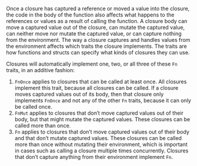 

Once a closure has captured a reference or moved a value into the closure, the code in the body of the function also affects what happens to the references or values as a result of calling the function. A closure body can move a captured value out of the closure, can mutate the captured value, can neither move nor mutate the captured value, or can capture nothing from the environment. The way a closure captures and handles values from the environment affects which traits the closure implements. The traits are how functions and structs can specify what kinds of closures they can use.

Closures will automatically implement one, two, or all three of these `Fn` traits, in an additive fashion:

1.  `FnOnce` applies to closures that can be called at least once. All closures implement this trait, because all closures can be called. If a closure moves captured values out of its body, then that closure only implements `FnOnce` and not any of the other `Fn` traits, because it can only be called once.
2.  `FnMut` applies to closures that don’t move captured values out of their body, but that might mutate the captured values. These closures can be called more than once.
3.  `Fn` applies to closures that don’t move captured values out of their body and that don’t mutate captured values. These closures can be called more than once without mutating their environment, which is important in cases such as calling a closure multiple times concurrently. Closures that don’t capture anything from their environment implement `Fn`.